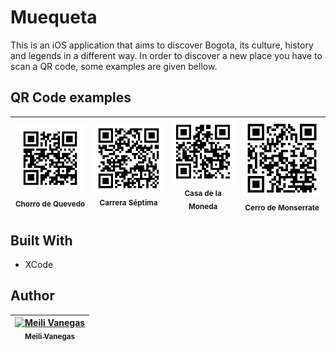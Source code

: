 # Muequeta

This is an iOS application that aims to discover Bogota, its culture, history and legends in a different way. In order to discover a new place you have to scan a QR code, some examples are given bellow.

## QR Code examples
| ![chorro](Muequeta/qr/ChorroDeQuevedo.jpg)<br /><sub>Chorro de Quevedo</sub><br />| ![chorro](Muequeta/qr/CarreraSeptima.png)<br /><sub>Carrera Séptima</sub><br />| ![moneda](Muequeta/qr/CasaDeLaMoneda.png)<br /><sub>Casa de la Moneda</sub><br /> | ![monserrate](Muequeta/qr/CerroDeMonserrate.png)<br /><sub>Cerro de Monserrate</sub><br /> |
| :---: | :---: | :---: | :---: |

## Built With

* XCode

## Author

<!-- Contributors table START -->
| [![Meili Vanegas](https://avatars.githubusercontent.com/mvanegas10?s=100)<br /><sub>Meili Vanegas</sub>](https://github.com/mvanegas10)<br /> |
| :---: |

<!-- Contributors table END -->

